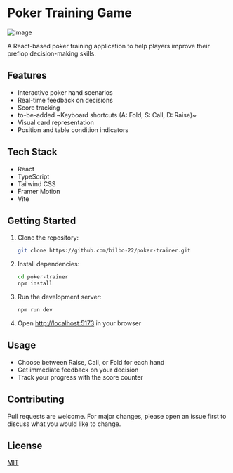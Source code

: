 # Poker Training Game

![image](https://github.com/user-attachments/assets/c8f87e71-3fc3-4978-ae4d-05ee83e60d63)


A React-based poker training application to help players improve their preflop decision-making skills.

## Features

- Interactive poker hand scenarios
- Real-time feedback on decisions
- Score tracking
- to-be-added ~Keyboard shortcuts (A: Fold, S: Call, D: Raise)~
- Visual card representation
- Position and table condition indicators

## Tech Stack

- React
- TypeScript
- Tailwind CSS
- Framer Motion
- Vite

## Getting Started

1. Clone the repository:
   ```bash
   git clone https://github.com/bilbo-22/poker-trainer.git
   ```

2. Install dependencies:
   ```bash
   cd poker-trainer
   npm install
   ```

3. Run the development server:
   ```bash
   npm run dev
   ```

4. Open [http://localhost:5173](http://localhost:5173) in your browser

## Usage

- Choose between Raise, Call, or Fold for each hand
- Get immediate feedback on your decision
- Track your progress with the score counter

## Contributing

Pull requests are welcome. For major changes, please open an issue first to discuss what you would like to change.

## License

[MIT](https://choosealicense.com/licenses/mit/)